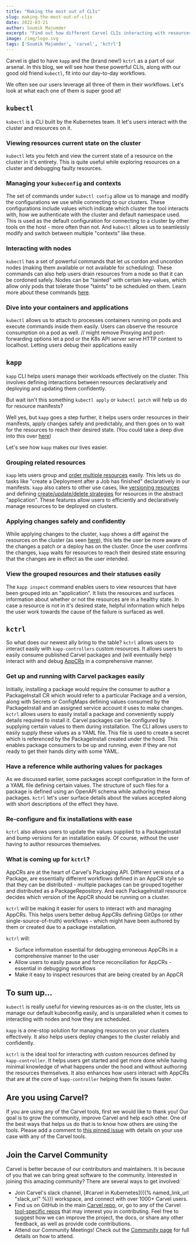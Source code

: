 ```yaml
---
title: "Making the most out of CLIs"
slug: making-the-most-out-of-clis
date: 2022-03-21
author: Soumik Majumder
excerpt: "Find out how different Carvel CLIs interacting with resources on the cluster and kubectl fit together like pieces of a jigsaw puzzle"
image: /img/logo.svg
tags: ['Soumik Majumder', 'carvel', 'kctrl']
---
```


Carvel is glad to have `kapp` and the (brand new!) `kctrl` as a part of our arsenal. In this blog, we will see how these powerful CLIs, along with our good old friend `kubectl`, fit into our day-to-day workflows.

We often see our users leverage all three of them in their workflows. Let's look at what each one of them is super good at!

## `kubectl`
`kubectl` is a CLI built by the Kubernetes team. It let's users interact with the cluster and resources on it.

### Viewing resources current state on the cluster
`kubectl` lets you fetch and view the current state of a resource on the cluster in it's entirety. This is quite useful while exploring resources on a cluster and debugging faulty resources.

### Managing your `kubeconfig` and contexts
The set of commands under `kubectl config` allow us to manage and modify the configurations we use while connecting to our clusters. These configurations include values which indicate which cluster the tool interacts with, how we authenticate with the cluster and default namespace used.
This is used as the default configuration for connecting to a cluster by other tools on the host - more often than not. And `kubectl` allows us to seamlessly modify and switch between multiple "contexts" like these.

### Interacting with nodes
`kubectl` has a set of powerful commands that let us cordon and uncordon nodes (making them available or not available for scheduling). These commands can also help users drain resources from a node so that it can be cordoned safely. Nodes can be "tainted" with certain key-values, which allow only pods that tolerate those "taints" to be scheduled on them.
Learn more about these commands [here](https://kubernetes.io/docs/reference/generated/kubectl/kubectl-commands#-strong-cluster-management-strong-).

### Dive into your containers and applications
`kubectl` allows us to attach to processes containers running on pods and execute commands inside them easily. Users can observe the resource consumption on a pod as well.
// might remove
Proxying and port-forwarding options let a pod or the K8s API server serve HTTP content to localhost. Letting users debug their applications easily

## `kapp`
`kapp` CLI helps users manage their workloads effectively on the cluster. This involves defining interactions between resources declaratively and deploying and updating them confidently.

But wait isn't this something `kubectl apply` or `kubectl patch` will help us do for resource manifests?

Well yes, but `kapp` goes a step further, it helps users order resources in their manifests, apply changes safely and predictably, and then goes on to wait for the resources to reach their desired state. (You could take a deep dive into this over [here](https://carvel.dev/kapp/docs/latest/))

Let's see how `kapp` makes our lives easier.

### Grouping related resources
`kapp` lets users group and [order multiple resources](https://carvel.dev/kapp/docs/latest/apply-ordering/#example) easily. This lets us do tasks like "create a Deployment after a Job has finished" declaratively in our manifests.
`kapp` also caters to other use cases, like [versioning resources](https://carvel.dev/kapp/docs/latest/diff/#versioned-resources) and defining [create/update/delete strategies](https://carvel.dev/kapp/docs/latest/apply/#controlling-apply-via-resource-annotations) for resources in the abstract "application". These features allow users to efficiently and declaratively manage resources to be deployed on clusters.

### Applying changes safely and confidently
While applying changes to the cluster, `kapp` shows a diff against the resources on the cluster (as seen [here](https://carvel.dev/kapp/docs/latest/)), this lets the user be more aware of the changes a patch or a deploy has on the cluster.
Once the user confirms the changes, `kapp` waits for resources to reach their desired state ensuring that the changes are in effect as the user intended.

### View the grouped resources and their statuses easily
The `kapp inspect` command enables users to view resources that have been grouped into an "application". It lists the resources and surfaces information about whether or not the resources are in a healthy state. In case a resource is not in it's desired state, helpful information which helps the user work towards the cause of the failure is surfaced as well.

## `kctrl`
So what does our newest ally bring to the table?
`kctrl` allows users to interact easily with `kapp-controllers` custom resources. It allows users to easily consume published Carvel packages and (will eventually help) interact with and debug [AppCRs](https://carvel.dev/kapp-controller/docs/latest/app-overview/) in a comprehensive manner.

### Get up and running with Carvel packages easily
Initially, installing a package would require the consumer to author a PackageInstall CR which would refer to a particular Package and a version, along with Secrets or ConfigMaps defining values consumed by the PackageInstall and an assigned service account it uses to make changes.
`kctrl` allows users to easily install a package and conveniently supply details required to install it. Carvel packages can be configured by supplying certain values to them during installation. The CLI allows users to easily supply these values as a YAML file. This file is used to create a secret which is referenced by the PackageInstall created under the hood.
This enables package consumers to be up and running, even if they are not ready to get their hands dirty with some YAML.

### Have a reference while authoring values for packages
As we discussed earlier, some packages accept configuration in the form of a YAML file defining certain values. The structure of such files for a package is defined using an OpenAPI schema while authoring these packages. `kctrl` let's user surface details about the values accepted along with short descriptions of the effect they have.

### Re-configure and fix installations with ease
`kctrl` also allows users to update the values supplied to a PackageInstall and bump versions for an installation easily. Of course, without the user having to author resources themselves.

### What is coming up for `kctrl`?
AppCRs are at the heart of Carvel's Packaging API. Different versions of a Package, are essentially different workflows defined in an AppCR style so that they can be distributed - multiple packages can be grouped together and distributed as a PackageRepository. And each PackageInstall resource decides which version of the AppCR should be running on a cluster.

`kctrl` will be making it easier for users to interact with and managing AppCRs. This helps users better debug AppCRs defining GitOps (or other single-source-of-truth) workflows - which might have been authored by them or created due to a package installation.

`kctrl` will:
- Surface information essential for debugging erroneous AppCRs in a comprehensive manner to the user
- Allow users to easily pause and force reconciliation for AppCRs - essential in debugging workflows
- Make it easy to inspect resources that are being created by an AppCR

## To sum up...
`kubectl` is really useful for viewing resources as-is on the cluster, lets us manage our default kubeconfig easily, and is unparalleled when it comes to interacting with nodes and how they are scheduled.

`kapp` is a one-stop solution for managing resources on your clusters effectively. It also helps users deploy changes to the cluster reliably and confidently.

`kctrl` is the ideal tool for interacting with custom resources defined by `kapp-controller`. It helps users get started and get more done while having minimal knowledge of what happens under the hood and without authoring the resources themselves. It also enhances how users interact with AppCRs that are at the core of `kapp-controller` helping them fix issues faster.

## Are you using Carvel?

If you are using any of the Carvel tools, first we would like to thank you! Our goal is to grow the community, improve Carvel and help each other. One of the best ways that helps us do that is to know how others are using the tools. Please add a comment to [this pinned issue](https://github.com/vmware-tanzu/carvel/issues/213) with details on your use case with any of the Carvel tools.

## Join the Carvel Community

Carvel is better because of our contributors and maintainers. It is because of you that we can bring great software to the community. Interested in joining this amazing community? There are several ways to get involved:

 * Join Carvel's slack channel, [#carvel in Kubernetes]({{% named_link_url "slack_url" %}}) workspace, and connect with over 1000+ Carvel users.
 * Find us on GitHub in the main [Carvel repo](https://github.com/vmware-tanzu/carvel), or, go to any of the Carvel [tool-specific repos](https://github.com/vmware-tanzu/carvel#carvel) that may interest you in contributing. Feel free to suggest how we can improve the project, the docs, or share any other feedback, as well as provide code contributions. 
 * Attend our Community Meetings! Check out the [Community page](/community/) for full details on how to attend.


